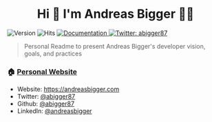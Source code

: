 <h1 align="center">Hi 👋 I'm Andreas Bigger 👨‍💻</h1>
<span>
  <img alt="Version" src="https://img.shields.io/badge/version-1.0.0-blue.svg?cacheSeconds=2592000" />
  <img src="https://hitcounter.pythonanywhere.com/count/tag.svg?url=https%3A%2F%2Fgithub.com%2Fabigger87" alt="Hits">
  <a href="https://readme.andreasbigger.com" target="_blank">
    <img alt="Documentation" src="https://img.shields.io/badge/documentation-yes-brightgreen.svg" />
  </a>
  <a href="https://twitter.com/abigger87" target="_blank">
    <img alt="Twitter: abigger87" src="https://img.shields.io/twitter/follow/abigger87.svg?style=social" />
  </a>
</span>


> Personal Readme to present Andreas Bigger's developer vision, goals, and practices

### 🏠 [Personal Website](https://andreasbigger.com)

* Website: https://andreasbigger.com
* Twitter: [@abigger87](https://twitter.com/abigger87)
* Github: [@abigger87](https://github.com/abigger87)
* LinkedIn: [@andreasbigger](https://linkedin.com/in/andreasbigger)


